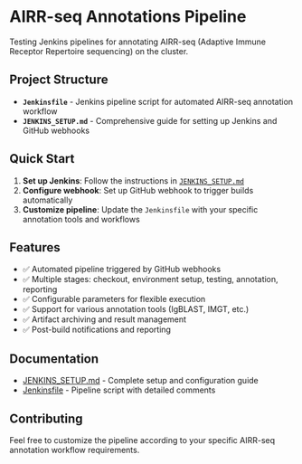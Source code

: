 # AIRR-seq Annotations Pipeline

Testing Jenkins pipelines for annotating AIRR-seq (Adaptive Immune Receptor Repertoire sequencing) on the cluster.

## Project Structure

- **`Jenkinsfile`** - Jenkins pipeline script for automated AIRR-seq annotation workflow
- **`JENKINS_SETUP.md`** - Comprehensive guide for setting up Jenkins and GitHub webhooks

## Quick Start

1. **Set up Jenkins**: Follow the instructions in [`JENKINS_SETUP.md`](JENKINS_SETUP.md)
2. **Configure webhook**: Set up GitHub webhook to trigger builds automatically
3. **Customize pipeline**: Update the `Jenkinsfile` with your specific annotation tools and workflows

## Features

- ✅ Automated pipeline triggered by GitHub webhooks
- ✅ Multiple stages: checkout, environment setup, testing, annotation, reporting
- ✅ Configurable parameters for flexible execution
- ✅ Support for various annotation tools (IgBLAST, IMGT, etc.)
- ✅ Artifact archiving and result management
- ✅ Post-build notifications and reporting

## Documentation

- [JENKINS_SETUP.md](JENKINS_SETUP.md) - Complete setup and configuration guide
- [Jenkinsfile](Jenkinsfile) - Pipeline script with detailed comments

## Contributing

Feel free to customize the pipeline according to your specific AIRR-seq annotation workflow requirements.
